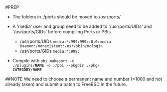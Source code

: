 #PREP
* The folders in ./ports should be moved to /usr/ports/

* A 'media' user and group need to be added to '/usr/ports/UIDs' and '/usr/ports/GIDs' before compiling Ports or PBIs.
    - /usr/ports/UIDs <code>media:*:999:999::0:0:media Daemon:/nonexistent:/usr/sbin/nologin</code>
    - /usr/ports/GIDs <code>media:*:999:</code>


* Compile with <code>pbi_makeport -c ./plugins/**NAME** -o ./pbi --pkgdir ./pkg/ **CATEGORY/NAME**</code>

##NOTE
We need to choose a permanent name and number (<1000 and not already taken) and submit a patch to FreeBSD in the future.
